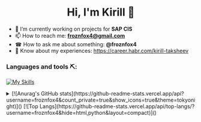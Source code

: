<h1 align="center"> Hi, I'm Kirill 👋 </h1>

- 🔭 I’m currently working on projects for <strong>SAP CIS</strong>
- 📫 How to reach me: <strong>froznfox4@gmail.com</strong>
- ☎ How to ask me about something: <strong>@froznfox4</strong>
- 📄 Know about my experiences: https://career.habr.com/kirill-taksheev

### Languages and tools ⛏:
[![My Skills](https://skillicons.dev/icons?i=java,kotlin,postgres,mongodb,vue,docker,py,html&theme=light)]()
<details>Github Stats ⚡<summary>
[![Anurag's GitHub stats](https://github-readme-stats.vercel.app/api?username=froznfox4&count_private=true&show_icons=true&theme=tokyonight)]()
[![Top Langs](https://github-readme-stats.vercel.app/api/top-langs/?username=froznfox4&hide=html,python&layout=compact)]()
</summary></details>